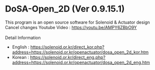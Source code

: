 # DoSA-Open_2D (Ver 0.9.15.1)

This program is an open source software for Solenoid &amp; Actuator design
Cancel changes
Youtube Video : https://youtu.be/AMPY6ZBbO9Y
<br><br>
Detail Information
  - English : https://solenoid.or.kr/direct_kor.php?address=https://solenoid.or.kr/openactuator/dosa_open_2d_kor.htm
  - Korean  : https://solenoid.or.kr/direct_eng.php?address=https://solenoid.or.kr/openactuator/dosa_open_2d_eng.htm
<br><br>
<img src="http://www.solenoid.or.kr/openactuator/DoSA_Open/DoSA-Open_2D.png" border="0" alt="">
